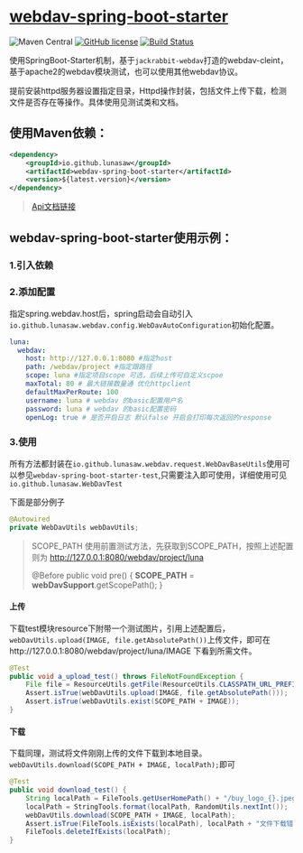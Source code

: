 # **[webdav-spring-boot-starter](https://github.com/lunasaw/webdav-spring-boot-starter)**

![Maven Central](https://img.shields.io/maven-central/v/io.github.lunasaw/webdav-spring-boot-starter)
[![GitHub license](https://img.shields.io/badge/MIT_License-blue.svg)](https://raw.githubusercontent.com/lunasaw/webdav-spring-boot-starter/master/LICENSE.txt)
[![Build Status](https://github.com/lunasaw/webdav-spring-boot-starter/actions/workflows/maven-publish.yml/badge.svg?branch=master)](https://github.com/lunasaw/webdav-spring-boot-starter/actions)

使用SpringBoot-Starter机制，基于`jackrabbit-webdav`打造的webdav-cleint，基于apache2的webdav模块测试，也可以使用其他webdav协议。

提前安装httpd服务器设置指定目录，Httpd操作封装，包括文件上传下载，检测文件是否存在等操作。具体使用见测试类和文档。

## 使用Maven依赖：

```xml
<dependency>
    <groupId>io.github.lunasaw</groupId>
    <artifactId>webdav-spring-boot-starter</artifactId>
    <version>${latest.version}</version>
</dependency>
```

> [Api文档链接](https://lunasaw.github.io/webdav-spring-boot-starter/docs/)

## webdav-spring-boot-starter使用示例：

### 1.引入依赖

### 2.添加配置

指定spring.webdav.host后，spring启动会自动引入`io.github.lunasaw.webdav.config.WebDavAutoConfiguration`初始化配置。

```yml
luna:
  webdav:
    host: http://127.0.0.1:8080 #指定host
    path: /webdav/project #指定跟路径
    scope: luna #指定项目scope 可选，后续上传可自定义scpoe
    maxTotal: 80 # 最大链接数量通 优化httpclient
    defaultMaxPerRoute: 100
    username: luna # webdav 的basic配置用户名
    password: luna # webdav 的basic配置密码
    openLog: true # 是否开启日志 默认false 开启会打印每次返回的response
```

### 3.使用

所有方法都封装在`io.github.lunasaw.webdav.request.WebDavBaseUtils`使用可以参见`webdav-spring-boot-starter-test`,只需要注入即可使用，详细使用可见`io.github.lunasaw.WebDavTest`

下面是部分例子


```java
@Autowired
private WebDavUtils webDavUtils;
```

> SCOPE_PATH 使用前置测试方法，先获取到SCOPE_PATH，按照上述配置则为 http://127.0.0.1:8080/webdav/project/luna
>
>  @Before
> public void pre() {
>     **SCOPE_PATH** = **webDavSupport**.getScopePath();
> }

#### 上传

下载test模块resource下附带一个测试图片，引用上述配置后，`webDavUtils.upload(IMAGE, file.getAbsolutePath())`上传文件，即可在http://127.0.0.1:8080/webdav/project/luna/IMAGE 下看到所需文件。

```java
@Test
public void a_upload_test() throws FileNotFoundException {
    File file = ResourceUtils.getFile(ResourceUtils.CLASSPATH_URL_PREFIX + IMAGE);
    Assert.isTrue(webDavUtils.upload(IMAGE, file.getAbsolutePath()));
    Assert.isTrue(webDavUtils.exist(SCOPE_PATH + IMAGE));
}
```

#### 下载

下载同理，测试将文件刚刚上传的文件下载到本地目录。`webDavUtils.download(SCOPE_PATH + IMAGE, localPath);`即可

```java
@Test
public void download_test() {
    String localPath = FileTools.getUserHomePath() + "/buy_logo_{}.jpeg";
    localPath = StringTools.format(localPath, RandomUtils.nextInt());
    webDavUtils.download(SCOPE_PATH + IMAGE, localPath);
    Assert.isTrue(FileTools.isExists(localPath), localPath + "文件下载错误");
    FileTools.deleteIfExists(localPath);
}
```

